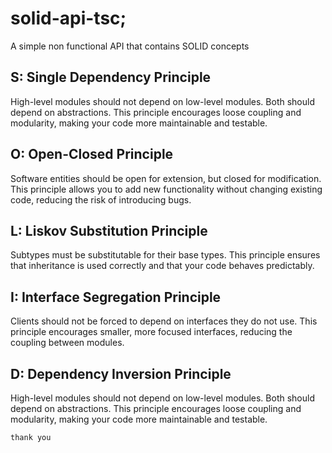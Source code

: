 # solid-api-tsc;

A simple non functional API that contains SOLID concepts

## S: Single Dependency Principle
High-level modules should not depend on low-level modules. Both should depend on abstractions. This principle encourages loose coupling and modularity, making your code more maintainable and testable.

## O: Open-Closed Principle
Software entities should be open for extension, but closed for modification. This principle allows you to add new functionality without changing existing code, reducing the risk of introducing bugs.

## L: Liskov Substitution Principle
Subtypes must be substitutable for their base types. This principle ensures that inheritance is used correctly and that your code behaves predictably.

## I: Interface Segregation Principle
Clients should not be forced to depend on interfaces they do not use. This principle encourages smaller, more focused interfaces, reducing the coupling between modules.

## D: Dependency Inversion Principle
High-level modules should not depend on low-level modules. Both should depend on abstractions. This principle encourages loose coupling and modularity, making your code more maintainable and testable.

```
thank you
```
